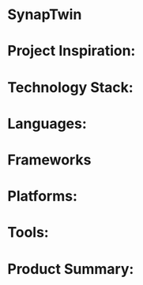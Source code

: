 # SynapTwin
# Project Inspiration: 
# Technology Stack:
# Languages: 
# Frameworks 
# Platforms: 
# Tools: 
# Product Summary:
